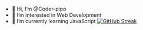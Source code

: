 - 👋 Hi, I’m @Coder-pipo
- 👀 I’m interested in Web Development
- 🌱 I’m currently learning JavaScript
[![GitHub Streak](http://github-readme-streak-stats.herokuapp.com?user=Coder-pipo&theme=dark&date_format=j%20M%5B%20Y%5D)](https://git.io/streak-stats)

<!---
Coder-pipo/Coder-pipo is a ✨ special ✨ repository because its `README.md` (this file) appears on your GitHub profile.
You can click the Preview link to take a look at your changes.
--->
